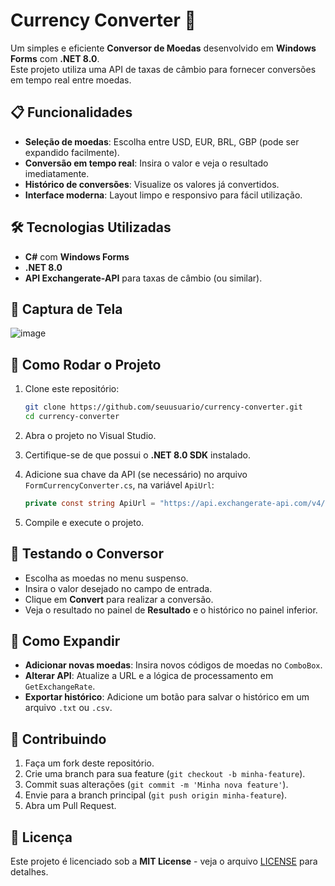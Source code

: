 # Currency Converter 💱

Um simples e eficiente **Conversor de Moedas** desenvolvido em **Windows Forms** com **.NET 8.0**.  
Este projeto utiliza uma API de taxas de câmbio para fornecer conversões em tempo real entre moedas.

## 📋 Funcionalidades
- **Seleção de moedas**: Escolha entre USD, EUR, BRL, GBP (pode ser expandido facilmente).  
- **Conversão em tempo real**: Insira o valor e veja o resultado imediatamente.  
- **Histórico de conversões**: Visualize os valores já convertidos.  
- **Interface moderna**: Layout limpo e responsivo para fácil utilização.

## 🛠️ Tecnologias Utilizadas
- **C#** com **Windows Forms**  
- **.NET 8.0**  
- **API Exchangerate-API** para taxas de câmbio (ou similar).  

## 🎨 Captura de Tela
![image](https://github.com/user-attachments/assets/ec1533be-4f84-4c01-bcf1-9c26615a4415)

## 🚀 Como Rodar o Projeto
1. Clone este repositório:  

   ```bash
   git clone https://github.com/seuusuario/currency-converter.git
   cd currency-converter
   
3. Abra o projeto no Visual Studio.  
4. Certifique-se de que possui o **.NET 8.0 SDK** instalado.  
5. Adicione sua chave da API (se necessário) no arquivo `FormCurrencyConverter.cs`, na variável `ApiUrl`:  

   ```csharp
   private const string ApiUrl = "https://api.exchangerate-api.com/v4/latest/";
   
7. Compile e execute o projeto.  

## 🧪 Testando o Conversor
- Escolha as moedas no menu suspenso.  
- Insira o valor desejado no campo de entrada.  
- Clique em **Convert** para realizar a conversão.  
- Veja o resultado no painel de **Resultado** e o histórico no painel inferior.

## 🔧 Como Expandir
- **Adicionar novas moedas**: Insira novos códigos de moedas no `ComboBox`.  
- **Alterar API**: Atualize a URL e a lógica de processamento em `GetExchangeRate`.  
- **Exportar histórico**: Adicione um botão para salvar o histórico em um arquivo `.txt` ou `.csv`.

## 🤝 Contribuindo
1. Faça um fork deste repositório.  
2. Crie uma branch para sua feature (`git checkout -b minha-feature`).  
3. Commit suas alterações (`git commit -m 'Minha nova feature'`).  
4. Envie para a branch principal (`git push origin minha-feature`).  
5. Abra um Pull Request.  

## 📝 Licença
Este projeto é licenciado sob a **MIT License** - veja o arquivo [LICENSE](LICENSE) para detalhes.


